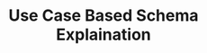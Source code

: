 ---
title: Use Case Based Schema Explaination
excerpt: ''
deprecated: false
hidden: true
metadata:
  title: ''
  description: ''
  robots: index
next:
  description: ''
---